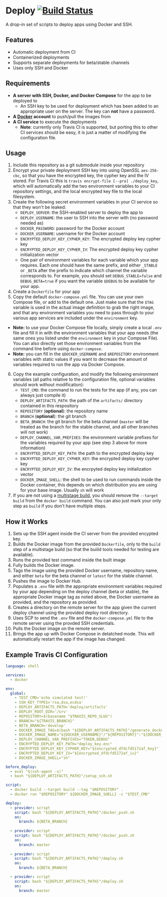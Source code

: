 # Deploy [![Build Status](https://travis-ci.com/jswny/deploy.svg?branch=master)](https://travis-ci.com/jswny/deploy)
A drop-in set of scripts to deploy apps using Docker and SSH.

## Features
- Automatic deployment from CI
- Containerized deployments
- Supports separate deployments for beta/stable channels
- Uses only SSH and Docker

## Requirements
- **A server with SSH, Docker, and Docker Compose** for the app to be deployed to
  - An SSH key to be used for deployment which has been added to an appropriate user on the server. The key can **not** have a password.
- **A [Docker](https://hub.docker.com/) account** to push/pull the images from
- **A CI service** to execute the deployments
  - **Note**: currently only Travis CI is supported, but porting this to other CI services should be easy, it is just a matter of modifying the configuration file.

## Usage
1. Include this repository as a git submodule inside your repository
2. Encrypt your private deployment SSH key into using OpenSSL `aes-256-cbc`, so that you have the encrypted key, the cypher key and the IV stored. For Travis CI this is `travis encrypt-file [--pro] ./deploy_key`, which will automatically add the two environment variables to your CI repository settings, and the local encrypted key file to the local filesystem.
3. Create the following secret environment variables in your CI service so that they won't be leaked:
    - `DEPLOY_SERVER`: the SSH-enabled server to deploy the app to
    - `DEPLOY_USERNAME`: the user to SSH into the server with (no password needed as)
    - `DOCKER_PASSWORD`: password for the Docker account
    - `DOCKER_USERNAME`: username for the Docker account
    - `ENCRYPTED_DEPLOY_KEY_CYPHER_KEY`: The encrypted deploy key cypher key
    - `ENCRYPTED_DEPLOY_KEY_CYPHER_IV`: The encrypted deploy key cypher initialization vector
    - One pair of environment variables for each variable which your app requires. Each one should have the same prefix, and either `_STABLE` or `_BETA` after the prefix to indicate which channel the variable corresponds to. For example, you should set `DEBUG_STABLE=false` and `DEBUG_BETA=true` if you want the variable `$DEBUG` to be available for your app.
4. Create a `Dockerfile` for your app
5. Copy the default `docker-compose.yml` file. You can use your own Compose file, or add to the default one. Just make sure that the `$TAG` variable is used in the actual image definition to grab the right image, and that any environment variables you need to pass through to your various app services are included under the `environment` key. 
  - **Note:** to use your Docker Compose file locally, simply create a local `.env` file and fill it in with the environment variables that your app needs (the same ones you listed under the `environment` key in your Compose File). You can also directly set those environment variables from the command line before using `docker-compose`.
  - **Note:** you can fill in the `$DOCKER_USERNAME` and `$REPOSITORY` environment variables with static values if you want to decrease the amount of variables required to run the app via Docker Compose.
6. Copy the example configuration, and modify the following environment variables (all paths relative to the configuration file, optional variables should work without modification):
    - `TEST_CMD`: the command to run the tests for the app (if any, you can always just compile it)
    - `DEPLOY_ARTIFACTS_PATH`: the path of the `artifacts/` directory contained in this respository
    - `REPOSITORY` (**optional**): the repository name
    - `BRANCH` (**optional**): the git branch
    - `BETA_BRANCH`: the git branch for the beta channel (`master` will be treated as the branch for the stable channel, and all other branches will not work)
    - `DEPLOY_CHANNEL_VAR_PREFIXES`: the environment variable prefixes for the variables required by your app (see step 3 above for more information)
    - `ENCRYPTED_DEPLOY_KEY_PATH`: the path to the encrypted deploy key
    - `ENCRYPTED_DEPLOY_KEY_CYPHER_KEY`: the encrypted deploy key cypher key
    - `ENCRYPTED_DEPLOY_KEY_IV`: the encrpyted deploy key initialization vector
    - `DOCKER_IMAGE_SHELL`: the shell to be used to run commands inside the Docker container, this depends on which distribution you are using for your base image. Usually `sh` will work
7. If you are not using a [multistage build](https://docs.docker.com/develop/develop-images/multistage-build/), you should remove the `--target build` from the `docker build` command. You can also just mark your only step as `build` if you don't have multiple steps.

## How it Works
1. Sets up the SSH agent inside the CI server from the provided encypted key.
2. Builds the Docker image from the provided `Dockerfile`, only to the `build` step of a multistage build (so that the buiild tools needed for testing are available).
3. Runs the provided test command inside the built image
4. Fully builds the Docker image.
5. Tags the image using the provided Docker username, repository name, and either `beta` for the beta channel or `latest` for the stable channel.
6. Pushes the image to Docker Hub.
7. Populates a `.env` file with the appropriate environment variables required by your app depending on the deploy channel (beta or stable), the appropriate Docker image tag as noted above, the Docker username as provided, and the repository as provided.
8. Creates a directory on the remote server for the app given the current deploy channel using the provided deploy root directory.
9. Uses SCP to send the `.env` file and the `docker-compose.yml` file to the remote server using the provded SSH credentials.
10. Pulls the Docker image on the remote server.
11. Brings the app up with Docker Compose in detatched mode. This will automatically restart the app if the image has changed.

## Example Travis CI Configuration
```yaml
language: shell

services:
  - docker

env:
  global:
    - TEST_CMD='echo simulated test!'
    - SSH_KEY_TYPES='rsa,dsa,ecdsa'
    - DEPLOY_ARTIFACTS_PATH='deploy/artifacts'
    - DEPLOY_ROOT_DIR='/srv'
    - REPOSITORY=$(basename "$TRAVIS_REPO_SLUG")
    - BRANCH="${TRAVIS_BRANCH}"
    - BETA_BRANCH='develop'
    - DOCKER_IMAGE_TAG=$(bash "${DEPLOY_ARTIFACTS_PATH}"/generate_docker_image_tag.sh)
    - DOCKER_IMAGE_NAME="${DOCKER_USERNAME}"/"${REPOSITORY}":"${DOCKER_IMAGE_TAG}"
    - DEPLOY_CHANNEL_VAR_PREFIXES="TOKEN,DEBUG"
    - ENCRYPTED_DEPLOY_KEY_PATH="deploy_key.enc"
    - ENCRYPTED_DEPLOY_KEY_CYPHER_KEY="${encrypted_dfdcfd5172af_key}"
    - ENCRYPTED_DEPLOY_KEY_IV="${encrypted_dfdcfd5172af_iv}"
    - DOCKER_IMAGE_SHELL="sh"

before_deploy:
  - eval "$(ssh-agent -s)"
  - bash "${DEPLOY_ARTIFACTS_PATH}"/setup_ssh.sh

script:
  - docker build --target build --tag "$REPOSITORY" .
  - docker run "$REPOSITORY" ${DOCKER_IMAGE_SHELL} -c "$TEST_CMD"

deploy:
  - provider: script
    script: bash "${DEPLOY_ARTIFACTS_PATH}"/docker_push.sh
    on:
      branch: ${BETA_BRANCH}
  
  - provider: script
    script: bash "${DEPLOY_ARTIFACTS_PATH}"/docker_push.sh
    on:
      branch: master
  
  - provider: script
    script: bash "${DEPLOY_ARTIFACTS_PATH}"/deploy.sh
    on:
      branch: ${BETA_BRANCH}

  - provider: script
    script: bash "${DEPLOY_ARTIFACTS_PATH}"/deploy.sh
    on:
      branch: master

```
